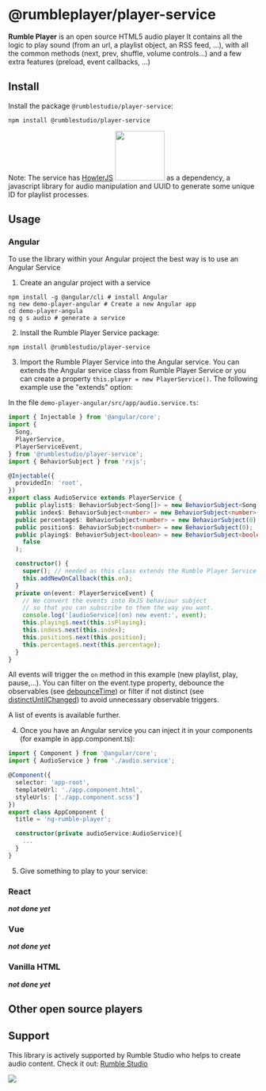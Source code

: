 # @rumbleplayer/player-service

**Rumble Player** is an open source HTML5 audio player
It contains all the logic to play sound (from an url, a playlist object, an RSS feed, ...), with all the common methods (next, prev, shuffle, volume controls...) and a few extra features (preload, event callbacks, ...)

## Install

Install the package `@rumblestudio/player-service`:

```shell
npm install @rumblestudio/player-service
```

Note: The service has [HowlerJS](https://howlerjs.com/) <img width="100" src="https://howlerjs.com/assets/images/logo.svg"> as a dependency, a javascript library for audio manipulation and UUID to generate some unique ID for playlist processes.

## Usage

### Angular

To use the library within your Angular project the best way is to use an Angular Service

1) Create an angular project with a service
```shell
npm install -g @angular/cli # install Angular
ng new demo-player-angular # Create a new Angular app
cd demo-player-angula
ng g s audio # generate a service
```

2) Install the Rumble Player Service package:

```shell
npm install @rumblestudio/player-service
```

3) Import the Rumble Player Service into the Angular service. You can extends the Angular service class from Rumble Player Service or you can create a property `this.player = new PlayerService()`. The following example use the "extends" option:

In the file `demo-player-angular/src/app/audio.service.ts`:
```typescript
import { Injectable } from '@angular/core';
import {
  Song,
  PlayerService,
  PlayerServiceEvent,
} from '@rumblestudio/player-service';
import { BehaviorSubject } from 'rxjs';

@Injectable({
  providedIn: 'root',
})
export class AudioService extends PlayerService {
  public playlist$: BehaviorSubject<Song[]> = new BehaviorSubject<Song[]>([]);
  public index$: BehaviorSubject<number> = new BehaviorSubject<number>(-1);
  public percentage$: BehaviorSubject<number> = new BehaviorSubject(0);
  public position$: BehaviorSubject<number> = new BehaviorSubject(0);
  public playing$: BehaviorSubject<boolean> = new BehaviorSubject<boolean>(
    false
  );

  constructor() {
    super(); // needed as this class extends the Rumble Player Service
    this.addNewOnCallback(this.on);
  }
  private on(event: PlayerServiceEvent) {
    // We convert the events into RxJS behaviour subject
    // so that you can subscribe to them the way you want.
    console.log('[audioService](on) new event:', event);
    this.playing$.next(this.isPlaying);
    this.index$.next(this.index);
    this.position$.next(this.position);
    this.percentage$.next(this.percentage);
  }
}

```


All events will trigger the `on` method in this example (new playlist, play, pause,...). You can filter on the event.type property, debounce the observables (see [debounceTime](https://rxmarbles.com/#debounceTime)) or filter if not distinct (see [distinctUntilChanged](https://rxmarbles.com/#distinctUntilChanged)) to avoid unnecessary observable triggers.

A list of events is available further.

4) Once you have an Angular service you can inject it in your components (for example in app.component.ts):

```typescript
import { Component } from '@angular/core';
import { AudioService } from './audio.service';

@Component({
  selector: 'app-root',
  templateUrl: './app.component.html',
  styleUrls: ['./app.component.scss']
})
export class AppComponent {
  title = 'ng-rumble-player';

  constructor(private audioService:AudioService){
    ...
  }
}
```

5) Give something to play to your service:


 

### React

***not done yet***

### Vue

***not done yet***

### Vanilla HTML

***not done yet***

## Other open source players


## Support

This library is actively supported by Rumble Studio who helps to create audio content. Check it out: [Rumble Studio](https://rumble.studio)

<img src="https://rumblestudio.app/assets/rs-logos/classic-reversed.svg">

